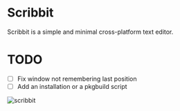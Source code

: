# Scribbit
 Scribbit is a simple and minimal cross-platform text editor.

# TODO
- [ ] Fix window not remembering last position
- [ ] Add an installation or a pkgbuild script

![scribbit](https://user-images.githubusercontent.com/29477753/139601332-df554afd-ead2-4b47-8778-01a1ce9becc5.png)
